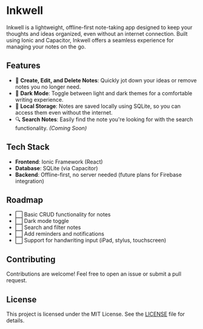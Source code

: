 # Inkwell

Inkwell is a lightweight, offline-first note-taking app designed to keep your thoughts and ideas organized, even without an internet connection. Built using Ionic and Capacitor, Inkwell offers a seamless experience for managing your notes on the go.

## Features

- 📝 **Create, Edit, and Delete Notes**: Quickly jot down your ideas or remove notes you no longer need.
- 🌙 **Dark Mode**: Toggle between light and dark themes for a comfortable writing experience.
- 📂 **Local Storage**: Notes are saved locally using SQLite, so you can access them even without the internet.
- 🔍 **Search Notes**: Easily find the note you're looking for with the search functionality. *(Coming Soon)*

## Tech Stack

- **Frontend**: Ionic Framework (React)
- **Database**: SQLite (via Capacitor)
- **Backend**: Offline-first, no server needed (future plans for Firebase integration)

## Roadmap

- ⬜ Basic CRUD functionality for notes
- ⬜ Dark mode toggle
- ⬜ Search and filter notes
- ⬜ Add reminders and notifications
- ⬜ Support for handwriting input (iPad, stylus, touchscreen)

## Contributing

Contributions are welcome! Feel free to open an issue or submit a pull request.

## License

This project is licensed under the MIT License. See the [LICENSE](LICENSE) file for details.
